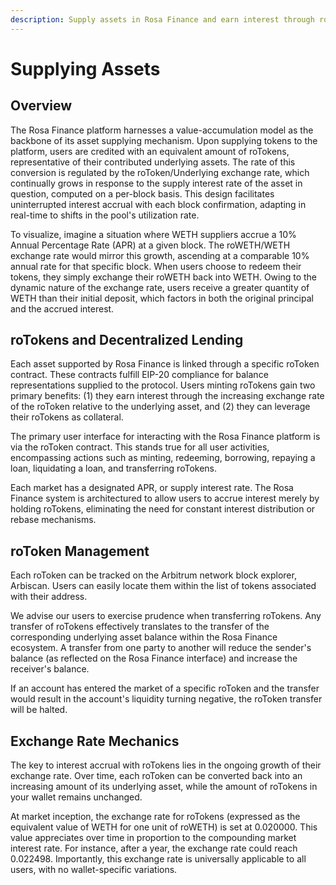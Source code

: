 ```yaml
---
description: Supply assets in Rosa Finance and earn interest through roTokens.
---
```


# Supplying Assets

## Overview

The Rosa Finance platform harnesses a value-accumulation model as the backbone of its asset supplying mechanism. Upon supplying tokens to the platform, users are credited with an equivalent amount of roTokens, representative of their contributed underlying assets. The rate of this conversion is regulated by the roToken/Underlying exchange rate, which continually grows in response to the supply interest rate of the asset in question, computed on a per-block basis. This design facilitates uninterrupted interest accrual with each block confirmation, adapting in real-time to shifts in the pool's utilization rate.

To visualize, imagine a situation where WETH suppliers accrue a 10% Annual Percentage Rate (APR) at a given block. The roWETH/WETH exchange rate would mirror this growth, ascending at a comparable 10% annual rate for that specific block. When users choose to redeem their tokens, they simply exchange their roWETH back into WETH. Owing to the dynamic nature of the exchange rate, users receive a greater quantity of WETH than their initial deposit, which factors in both the original principal and the accrued interest.

## **roTokens and Decentralized Lending**

Each asset supported by Rosa Finance is linked through a specific roToken contract. These contracts fulfill EIP-20 compliance for balance representations supplied to the protocol. Users minting roTokens gain two primary benefits: (1) they earn interest through the increasing exchange rate of the roToken relative to the underlying asset, and (2) they can leverage their roTokens as collateral.

The primary user interface for interacting with the Rosa Finance platform is via the roToken contract. This stands true for all user activities, encompassing actions such as minting, redeeming, borrowing, repaying a loan, liquidating a loan, and transferring roTokens.

Each market has a designated APR, or supply interest rate. The Rosa Finance system is architectured to allow users to accrue interest merely by holding roTokens, eliminating the need for constant interest distribution or rebase mechanisms.

## **roToken Management**

Each roToken can be tracked on the Arbitrum network block explorer, Arbiscan. Users can easily locate them within the list of tokens associated with their address.

We advise our users to exercise prudence when transferring roTokens. Any transfer of roTokens effectively translates to the transfer of the corresponding underlying asset balance within the Rosa Finance ecosystem. A transfer from one party to another will reduce the sender's balance (as reflected on the Rosa Finance interface) and increase the receiver's balance.

If an account has entered the market of a specific roToken and the transfer would result in the account's liquidity turning negative, the roToken transfer will be halted.

## **Exchange Rate Mechanics**

The key to interest accrual with roTokens lies in the ongoing growth of their exchange rate. Over time, each roToken can be converted back into an increasing amount of its underlying asset, while the amount of roTokens in your wallet remains unchanged.

At market inception, the exchange rate for roTokens (expressed as the equivalent value of WETH for one unit of roWETH) is set at 0.020000. This value appreciates over time in proportion to the compounding market interest rate. For instance, after a year, the exchange rate could reach 0.022498. Importantly, this exchange rate is universally applicable to all users, with no wallet-specific variations.
